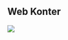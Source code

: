 ## Web Konter

[<img src="https://img.shields.io/badge/Web%20Konter-Visit-blue?style=for-the-badge">](https://fachrurrozi123.github.io/webkonter/index.html)
